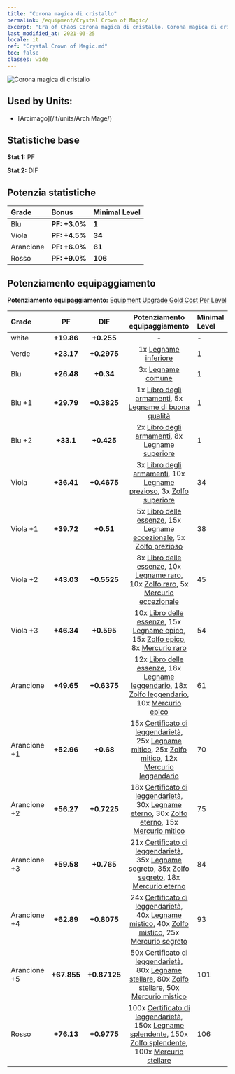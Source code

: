 ```yaml
---
title: "Corona magica di cristallo"
permalink: /equipment/Crystal Crown of Magic/
excerpt: "Era of Chaos Corona magica di cristallo. Corona magica di cristallo"
last_modified_at: 2021-03-25
locale: it
ref: "Crystal Crown of Magic.md"
toc: false
classes: wide
---
```


  ![Corona magica di cristallo](/images/e/e_6042.png)

## Used by Units:

* [Arcimago](/it/units/Arch Mage/) 


## Statistiche base
 **Stat 1:** PF

 **Stat 2:** DIF

## Potenzia statistiche

  |     Grade    |   Bonus | Minimal Level | 
  |:-------------|:--------|:--------------| 
  | Blu | **PF: +3.0%** | **1** | 
  | Viola | **PF: +4.5%** | **34** | 
  | Arancione | **PF: +6.0%** | **61** | 
  | Rosso | **PF: +9.0%** | **106** | 


## Potenziamento equipaggiamento
 **Potenziamento equipaggiamento:** [Equipment Upgrade Gold Cost Per Level](/equipment/EquipmentUpgradeCostPerLevel/) 

  |          Grade      | PF | DIF | Potenziamento equipaggiamento | Minimal Level |
  |:--------------------|:---------:|:---------:|:----------------:|:--------------|
  | white | **+19.86** | **+0.255** | - | - |
  | Verde | **+23.17** | **+0.2975** | 1x [Legname inferiore](/it/Items/mat_1/) | 1 |
  | Blu | **+26.48** | **+0.34** | 3x [Legname comune](/it/Items/mat_7/) | 1 |
  | Blu +1 | **+29.79** | **+0.3825** | 1x [Libro degli armamenti](/it/Items/mat_18/), 5x [Legname di buona qualità](/it/Items/mat_13/) | 1 |
  | Blu +2 | **+33.1** | **+0.425** | 2x [Libro degli armamenti](/it/Items/mat_25/), 8x [Legname superiore](/it/Items/mat_20/) | 1 |
  | Viola | **+36.41** | **+0.4675** | 3x [Libro degli armamenti](/it/Items/mat_32/), 10x [Legname prezioso](/it/Items/mat_27/), 3x [Zolfo superiore](/it/Items/mat_22/) | 34 |
  | Viola +1 | **+39.72** | **+0.51** | 5x [Libro delle essenze](/it/Items/mat_39/), 15x [Legname eccezionale](/it/Items/mat_34/), 5x [Zolfo prezioso](/it/Items/mat_29/) | 38 |
  | Viola +2 | **+43.03** | **+0.5525** | 8x [Libro delle essenze](/it/Items/mat_46/), 10x [Legname raro](/it/Items/mat_41/), 10x [Zolfo raro](/it/Items/mat_43/), 5x [Mercurio eccezionale](/it/Items/mat_35/) | 45 |
  | Viola +3 | **+46.34** | **+0.595** | 10x [Libro delle essenze](/it/Items/mat_53/), 15x [Legname epico](/it/Items/mat_48/), 15x [Zolfo epico](/it/Items/mat_50/), 8x [Mercurio raro](/it/Items/mat_42/) | 54 |
  | Arancione | **+49.65** | **+0.6375** | 12x [Libro delle essenze](/it/Items/mat_60/), 18x [Legname leggendario](/it/Items/mat_55/), 18x [Zolfo leggendario](/it/Items/mat_57/), 10x [Mercurio epico](/it/Items/mat_49/) | 61 |
  | Arancione +1 | **+52.96** | **+0.68** | 15x [Certificato di leggendarietà](/it/Items/mat_67/), 25x [Legname mitico](/it/Items/mat_62/), 25x [Zolfo mitico](/it/Items/mat_64/), 12x [Mercurio leggendario](/it/Items/mat_56/) | 70 |
  | Arancione +2 | **+56.27** | **+0.7225** | 18x [Certificato di leggendarietà](/it/Items/mat_74/), 30x [Legname eterno](/it/Items/mat_69/), 30x [Zolfo eterno](/it/Items/mat_71/), 15x [Mercurio mitico](/it/Items/mat_63/) | 75 |
  | Arancione +3 | **+59.58** | **+0.765** | 21x [Certificato di leggendarietà](/it/Items/mat_81/), 35x [Legname segreto](/it/Items/mat_76/), 35x [Zolfo segreto](/it/Items/mat_78/), 18x [Mercurio eterno](/it/Items/mat_70/) | 84 |
  | Arancione +4 | **+62.89** | **+0.8075** | 24x [Certificato di leggendarietà](/it/Items/mat_88/), 40x [Legname mistico](/it/Items/mat_83/), 40x [Zolfo mistico](/it/Items/mat_85/), 25x [Mercurio segreto](/it/Items/mat_77/) | 93 |
  | Arancione +5 | **+67.855** | **+0.87125** | 50x [Certificato di leggendarietà](/it/Items/mat_95/), 80x [Legname stellare](/it/Items/mat_90/), 80x [Zolfo stellare](/it/Items/mat_92/), 50x [Mercurio mistico](/it/Items/mat_84/) | 101 |
  | Rosso | **+76.13** | **+0.9775** | 100x [Certificato di leggendarietà](/it/Items/mat_102/), 150x [Legname splendente](/it/Items/mat_97/), 150x [Zolfo splendente](/it/Items/mat_99/), 100x [Mercurio stellare](/it/Items/mat_91/) | 106 |

